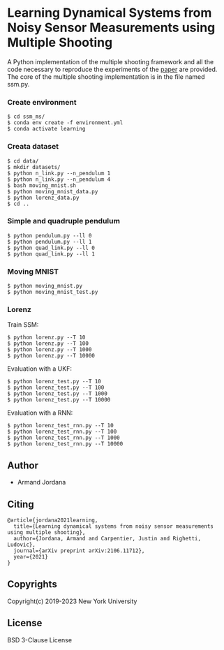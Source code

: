 # Learning Dynamical Systems from Noisy Sensor Measurements using Multiple Shooting

A Python implementation of the multiple shooting framework and all the code necessary to reproduce the experiments of the [paper](https://arxiv.org/abs/2106.11712) are provided. The core of the multiple shooting implementation is in the file named ssm.py.

### Create environment
    $ cd ssm_ms/
    $ conda env create -f environment.yml
    $ conda activate learning

### Creata dataset
    $ cd data/ 
    $ mkdir datasets/
    $ python n_link.py --n_pendulum 1
    $ python n_link.py --n_pendulum 4
    $ bash moving_mnist.sh
    $ python moving_mnist_data.py
    $ python lorenz_data.py
    $ cd ..

### Simple and quadruple pendulum
    $ python pendulum.py --ll 0
    $ python pendulum.py --ll 1
    $ python quad_link.py --ll 0
    $ python quad_link.py --ll 1

### Moving MNIST 
    $ python moving_mnist.py
    $ python moving_mnist_test.py

### Lorenz

Train SSM:

    $ python lorenz.py --T 10 
    $ python lorenz.py --T 100
    $ python lorenz.py --T 1000
    $ python lorenz.py --T 10000

Evaluation with a UKF:

    $ python lorenz_test.py --T 10
    $ python lorenz_test.py --T 100
    $ python lorenz_test.py --T 1000
    $ python lorenz_test.py --T 10000

Evaluation with a RNN:
    
    $ python lorenz_test_rnn.py --T 10
    $ python lorenz_test_rnn.py --T 100
    $ python lorenz_test_rnn.py --T 1000
    $ python lorenz_test_rnn.py --T 10000


## Author
- Armand Jordana

## Citing

```
@article{jordana2021learning,
  title={Learning dynamical systems from noisy sensor measurements using multiple shooting},
  author={Jordana, Armand and Carpentier, Justin and Righetti, Ludovic},
  journal={arXiv preprint arXiv:2106.11712},
  year={2021}
}
```

## Copyrights

Copyright(c) 2019-2023 New York University

## License

BSD 3-Clause License
